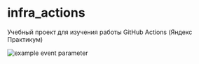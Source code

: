 # infra_actions
Учебный проект для изучения работы GitHub Actions (Яндекс Практикум)

![example event parameter](https://github.com/toycru/infra_actions/.github/workflows/main.yml/badge.svg?event=push)
